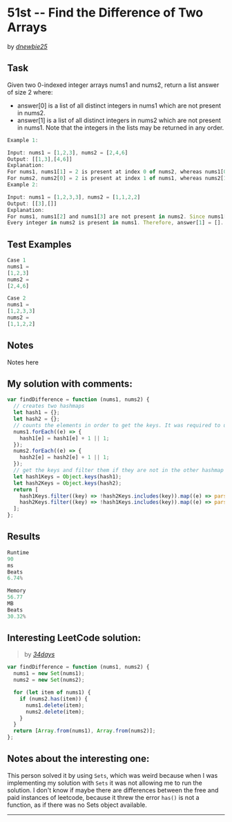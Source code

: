 # 51st -- Find the Difference of Two Arrays

by _[dnewbie25](https://leetcode.com/u/dnewbie25/)_

## Task

Given two 0-indexed integer arrays nums1 and nums2, return a list answer of size 2 where:

- answer[0] is a list of all distinct integers in nums1 which are not present in nums2.
- answer[1] is a list of all distinct integers in nums2 which are not present in nums1.
  Note that the integers in the lists may be returned in any order.

```js
Example 1:

Input: nums1 = [1,2,3], nums2 = [2,4,6]
Output: [[1,3],[4,6]]
Explanation:
For nums1, nums1[1] = 2 is present at index 0 of nums2, whereas nums1[0] = 1 and nums1[2] = 3 are not present in nums2. Therefore, answer[0] = [1,3].
For nums2, nums2[0] = 2 is present at index 1 of nums1, whereas nums2[1] = 4 and nums2[2] = 6 are not present in nums2. Therefore, answer[1] = [4,6].
Example 2:

Input: nums1 = [1,2,3,3], nums2 = [1,1,2,2]
Output: [[3],[]]
Explanation:
For nums1, nums1[2] and nums1[3] are not present in nums2. Since nums1[2] == nums1[3], their value is only included once and answer[0] = [3].
Every integer in nums2 is present in nums1. Therefore, answer[1] = [].
```

## Test Examples

```js
Case 1
nums1 =
[1,2,3]
nums2 =
[2,4,6]

Case 2
nums1 =
[1,2,3,3]
nums2 =
[1,1,2,2]
```

## Notes

Notes here

## My solution with comments:

```js
var findDifference = function (nums1, nums2) {
  // creates two hashmaps
  let hash1 = {};
  let hash2 = {};
  // counts the elements in order to get the keys. It was required to use it this way because Leetcode doesn't support Sets yet
  nums1.forEach((e) => {
    hash1[e] = hash1[e] + 1 || 1;
  });
  nums2.forEach((e) => {
    hash2[e] = hash2[e] + 1 || 1;
  });
  // get the keys and filter them if they are not in the other hashmap
  let hash1Keys = Object.keys(hash1);
  let hash2Keys = Object.keys(hash2);
  return [
    hash1Keys.filter((key) => !hash2Keys.includes(key)).map((e) => parseInt(e)),
    hash2Keys.filter((key) => !hash1Keys.includes(key)).map((e) => parseInt(e)),
  ];
};
```

## Results

```js
Runtime
90
ms
Beats
6.74%

Memory
56.77
MB
Beats
30.32%
```

## Interesting LeetCode solution:

> by _[34days](https://leetcode.com/problems/find-the-difference-of-two-arrays/solutions/3480500/simple-js-solution-with-set)_

```js
var findDifference = function (nums1, nums2) {
  nums1 = new Set(nums1);
  nums2 = new Set(nums2);

  for (let item of nums1) {
    if (nums2.has(item)) {
      nums1.delete(item);
      nums2.delete(item);
    }
  }
  return [Array.from(nums1), Array.from(nums2)];
};
```

## Notes about the interesting one:

This person solved it by using `Sets`, which was weird because when I was implementing my solution with `Sets` it was not allowing me to run the solution. I don't know if maybe there are differences between the free and paid instances of leetcode, because it threw the error `has()` is not a function, as if there was no Sets object available.

---